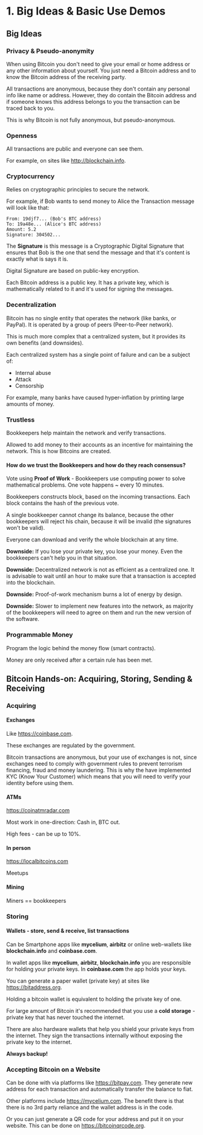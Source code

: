 # 1. Big Ideas & Basic Use Demos

## Big Ideas

### Privacy & Pseudo-anonymity

When using Bitcoin you don't need to give your email or home address or any other information about yourself.
You just need a Bitcoin address and to know the Bitcoin address of the receiving party.

All transactions are anonymous, because they don't contain any personal info like name or address.
However, they do contain the Bitcoin address and if someone knows this address belongs to you the transaction can be traced back to you.

This is why Bitcoin is not fully anonymous, but pseudo-anonymous.

### Openness

All transactions are public and everyone can see them.

For example, on sites like <http://blockchain.info>.

### Cryptocurrency

Relies on cryptographic principles to secure the network.

For example, if Bob wants to send money to Alice the Transaction message will look like that:

```text
From: 19djf7... (Bob's BTC address)
To: 19a48e... (Alice's BTC address)
Amount: 5.2
Signature: 304502...
```

The **Signature** is this message is a Cryptographic Digital Signature that ensures that Bob is the one that send the message and that it's content is exactly what is says it is.

Digital Signature are based on public-key encryption.

Each Bitcoin address is a public key. It has a private key, which is mathematically related to it and it's used for signing the messages.

### Decentralization

Bitcoin has no single entity that operates the network (like banks, or PayPal).
It is operated by a group of peers (Peer-to-Peer network).

This is much more complex that a centralized system, but it provides its own benefits (and downsides).

Each centralized system has a single point of failure and can be a subject of:

- Internal abuse
- Attack
- Censorship

For example, many banks have caused hyper-inflation by printing large amounts of money.

### Trustless

Bookkeepers help maintain the network and verify transactions.

Allowed to add money to their accounts as an incentive for maintaining the network.
This is how Bitcoins are created.

#### How do we trust the Bookkeepers and how do they reach consensus?

Vote using **Proof of Work** - Bookkeepers use computing power to solve mathematical problems.
One vote happens ~ every 10 minutes.

Bookkeepers constructs block, based on the incoming transactions.
Each block contains the hash of the previous vote.

A single bookkeeper cannot change its balance, because the other bookkeepers will reject his chain, because it will be invalid (the signatures won't be valid).

Everyone can download and verify the whole blockchain at any time.

**Downside:** If you lose your private key, you lose your money.
Even the bookkeepers can't help you in that situation.

**Downside:** Decentralized network is not as efficient as a centralized one.
It is advisable to wait until an hour to make sure that a transaction is accepted into the blockchain.

**Downside:** Proof-of-work mechanism burns a lot of energy by design.

**Downside:** Slower to implement new features into the network, as majority of the bookkeepers will need to agree on them and run the new version of the software.

### Programmable Money

Program the logic behind the money flow (smart contracts).

Money are only received after a certain rule has been met.

## Bitcoin Hands-on: Acquiring, Storing, Sending & Receiving

### Acquiring

#### Exchanges

Like <https://coinbase.com>.

These exchanges are regulated by the government.

Bitcoin transactions are anonymous, but your use of exchanges is not, since exchanges need to comply with government rules to prevent terrorism financing, fraud and money laundering.
This is why the have implemented KYC (Know Your Customer) which means that you will need to verify your identity before using them.

#### ATMs

<https://coinatmradar.com>

Most work in one-direction: Cash in, BTC out.

High fees - can be up to 10%.

#### In person

<https://localbitcoins.com>

Meetups

#### Mining

Miners == bookkeepers

### Storing

#### Wallets - store, send & receive, list transactions

Can be Smartphone apps like **mycelium**, **airbitz** or online web-wallets like **blockchain.info** and **coinbase.com**.

In wallet apps like **mycelium**, **airbitz**, **blockchain.info** you are responsible for holding your private keys.
In **coinbase.com** the app holds your keys.

You can generate a paper wallet (private key) at sites like <https://bitaddress.org>.

Holding a bitcoin wallet is equivalent to holding the private key of one.

For large amount of Bitcoin it's recommended that you use a **cold storage** - private key that has never touched the internet.

There are also hardware wallets that help you shield your private keys from the internet.
They sign the transactions internally without exposing the private key to the internet.

**Always backup!**

### Accepting Bitcoin on a Website

Can be done with via platforms like <https://bitpay.com>.
They generate new address for each transaction and automatically transfer the balance to fiat.

Other platforms include <https://mycelium.com>.
The benefit there is that there is no 3rd party reliance and the wallet address is in the code.

Or you can just generate a QR code for your address and put it on your website.
This can be done on <https://bitcoinqrcode.org>.
